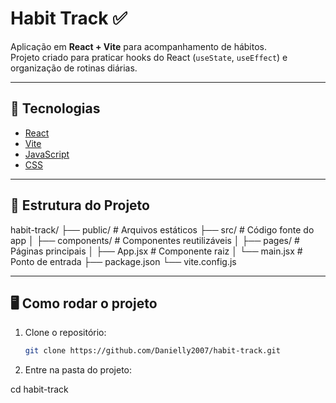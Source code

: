 # Habit Track ✅

Aplicação em **React + Vite** para acompanhamento de hábitos.  
Projeto criado para praticar hooks do React (`useState`, `useEffect`) e organização de rotinas diárias.

---

## 🚀 Tecnologias
- [React](https://react.dev/)
- [Vite](https://vitejs.dev/)
- [JavaScript](https://developer.mozilla.org/pt-BR/docs/Web/JavaScript)
- [CSS](https://developer.mozilla.org/pt-BR/docs/Web/CSS)

---

## 📂 Estrutura do Projeto
habit-track/
├── public/ # Arquivos estáticos
├── src/ # Código fonte do app
│ ├── components/ # Componentes reutilizáveis
│ ├── pages/ # Páginas principais
│ ├── App.jsx # Componente raiz
│ └── main.jsx # Ponto de entrada
├── package.json
└── vite.config.js

---

## 🖥️ Como rodar o projeto

1. Clone o repositório:
   ```bash
   git clone https://github.com/Danielly2007/habit-track.git
   
2. Entre na pasta do projeto:

cd habit-track
